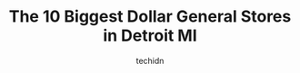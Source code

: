 ---
layout: ampstory
image: https://i0.wp.com/www.depkes.org/wp-content/uploads/2023/06/dollar-general-0-in-detroit-mi-1685965266.jpeg?resize=640,853
author: techidn
featured: false
description: Discover the impressive array of Dollar General options in Detroit MI, where you can find 10 of the largest Dollar General establishments in the area. From renowned classics to hidden gems, 
title: The 10 Biggest Dollar General Stores in Detroit MI
cover:
   title: The 10 Biggest Dollar General Stores in Detroit MI
   subtitle: Rickpate
   background: https://www.depkes.org/wp-content/uploads/2023/06/dollar-general-0-in-detroit-mi-1685965266.jpeg

pages: 
 - layout: thirds
   top: <h1>#1 Dollar General</h1>
   bottom: "<p>Great place my cashier was Grey shes awesome very friendly and helpful</p>"
   background: https://www.depkes.org/wp-content/uploads/2023/06/dollar-general-1-in-detroit-mi-1685965267.jpeg
   backgroundblur: true
 - layout: thirds
   top: <h1>#2 Dollar General</h1>
   bottom: "<p>3812 E Davison St, Detroit, MI 48212, United States</p>"
   background: https://www.depkes.org/wp-content/uploads/2023/06/dollar-general-2-in-detroit-mi-1685965268.jpeg
   cta:
      link: https://www.depkes.org/blog/the-10-biggest-dollar-general-stores-in-detroit-mi/
      text: The 10 Biggest Dollar General Stores in Detroit MI
 - layout: thirds
   top: <h1>#3 Dollar General</h1>
   bottom: "<p>10920 E Jefferson Ave, Detroit, MI 48214, United States</p>"
   background: https://www.depkes.org/wp-content/uploads/2023/06/dollar-general-3-in-detroit-mi-1685965268.jpeg
   cta:
      link: https://www.depkes.org/blog/the-10-biggest-dollar-general-stores-in-detroit-mi/
      text: The 10 Biggest Dollar General Stores in Detroit MI
 - layout: thirds
   top: <h1>#4 Dollar General</h1>
   bottom: "<p>14611 W McNichols Rd, Detroit, MI 48235, United States</p>"
   background: https://images.unsplash.com/photo-1608411404720-c8f0417bcdba?ixlib=rb-4.0.3&ixid=MnwxMjA3fDB8MHxwaG90by1wYWdlfHx8fGVufDB8fHx8&auto=format&fit=crop&w=640&h=853&q=80
   cta:
      link: https://www.depkes.org/blog/the-10-biggest-dollar-general-stores-in-detroit-mi/
      text: The 10 Biggest Dollar General Stores in Detroit MI
 - layout: thirds
   top: <h1>#5 Dollar General</h1>
   bottom: "<p>18609 W Seven Mile Rd, Detroit, MI 48219, United States</p>"
   background: https://images.unsplash.com/photo-1552083974-186346191183?ixlib=rb-4.0.3&ixid=MnwxMjA3fDB8MHxwaG90by1wYWdlfHx8fGVufDB8fHx8&auto=format&fit=crop&w=640&h=853&q=80
   cta:
      link: https://www.depkes.org/blog/the-10-biggest-dollar-general-stores-in-detroit-mi/
      text: The 10 Biggest Dollar General Stores in Detroit MI
 - layout: thirds
   top: <h1>#6 Dollar General</h1>
   bottom: "<p>8800 Schaefer Hwy, Detroit, MI 48228, United States</p>"
   background: https://images.unsplash.com/photo-1489694553447-4c9339da310d?ixlib=rb-4.0.3&ixid=MnwxMjA3fDB8MHxwaG90by1wYWdlfHx8fGVufDB8fHx8&auto=format&fit=crop&w=640&h=853&q=80
   cta:
      link: https://www.depkes.org/blog/the-10-biggest-dollar-general-stores-in-detroit-mi/
      text: The 10 Biggest Dollar General Stores in Detroit MI
 - layout: thirds
   top: <h1>#7 Dollar General</h1>
   bottom: "<p>3000 W Davison St, Detroit, MI 48238, United States</p>"
   background: https://images.unsplash.com/photo-1549241520-425e3dfc01cb?ixlib=rb-4.0.3&ixid=MnwxMjA3fDB8MHxwaG90by1wYWdlfHx8fGVufDB8fHx8&auto=format&fit=crop&w=640&h=853&q=80
   cta:
      link: https://www.depkes.org/blog/the-10-biggest-dollar-general-stores-in-detroit-mi/
      text: The 10 Biggest Dollar General Stores in Detroit MI
 - layout: thirds
   middle: Continue reading...
   background: https://images.unsplash.com/photo-1599422314077-f4dfdaa4cd09?ixlib=rb-4.0.3&ixid=MnwxMjA3fDB8MHxwaG90by1wYWdlfHx8fGVufDB8fHx8&auto=format&fit=crop&w=640&h=853&q=80
   cta:
      link: https://www.depkes.org/blog/the-10-biggest-dollar-general-stores-in-detroit-mi/
      text: The 10 Biggest Dollar General Stores in Detroit MI
      
---